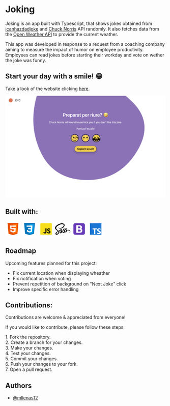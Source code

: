 # Joking
Joking is an app built with Typescript, that shows jokes obtained from [icanhazdadjoke](https://icanhazdadjoke.com/) and [Chuck Norris](https://api.chucknorris.io/) API randomly. It also fetches data from the [Open Weather API](https://api.openweathermap.org/) to provide the current weather. 

This app was developed in response to a request from a coaching company aiming to measure the impact of humor on employee productivity.
Employees can read jokes before starting their workday and vote on wether the joke was funny.


## Start your day with a smile! 😁
Take a look of the website clicking [here](https://joking-time.netlify.app/).

![visual](https://github.com/mllenas12/Assets/blob/c3d1ddd5768024510d3c976a9fa6bbac52a8b802/Visuals/readme-joking.png)

## Built with:

![html](https://github.com/mllenas12/Assets/blob/84325e197bcdad6cd261ca7d7090e7df05c5736f/Logo/html.png)
![css](https://github.com/mllenas12/Assets/blob/84325e197bcdad6cd261ca7d7090e7df05c5736f/Logo/css.png)
![js](https://github.com/mllenas12/Assets/blob/ffed365807b4ab5be021011f3f17628f1df2aee5/Logo/js.png)
![sass](https://github.com/mllenas12/Assets/blob/0ff5f1cf61fbcd6408ccee7deb701b88abaf96ef/Logo/sass.png)
![bootstrap](https://github.com/mllenas12/Assets/blob/ffed365807b4ab5be021011f3f17628f1df2aee5/Logo/bts.png)
![typescript](https://github.com/mllenas12/Assets/blob/dfb6e1dd3a72e355b84bfd9f6626b9596ff4b27b/Logo/typescript.png)


## Roadmap 
Upcoming features planned for this project:
* Fix current location when displaying wheather
* Fix notification when voting
* Prevent repetition of background on "Next Joke" click
* Improve specific error handling


## Contributions: 

Contributions are welcome & appreciated from everyone!

If you would like to contribute, please follow these steps:

  1\. Fork the repository.  
  2\. Create a branch for your changes.  
  3\. Make your changes.  
  4\. Test your changes.  
  5\. Commit your changes.  
  6\. Push your changes to your fork.  
  7\. Open a pull request.


## Authors

- [@mllenas12](https://www.github.com/mllenas12)

